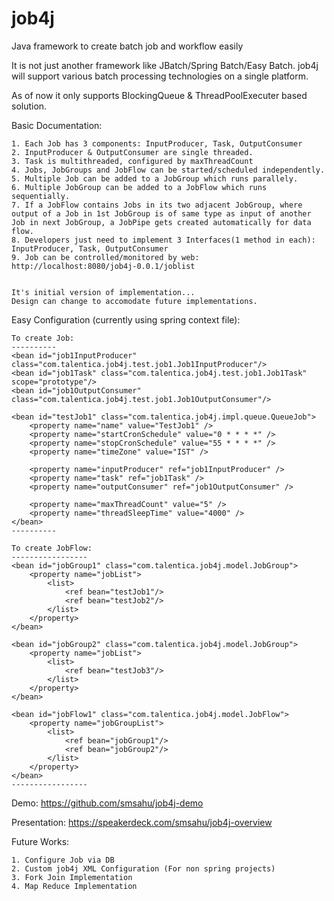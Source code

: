 job4j
=====

Java framework to create batch job and workflow easily 

It is not just another framework like JBatch/Spring Batch/Easy Batch. 
job4j will support various batch processing technologies on a single platform.

As of now it only supports BlockingQueue & ThreadPoolExecuter based solution.

Basic Documentation:

	1. Each Job has 3 components: InputProducer, Task, OutputConsumer
	2. InputProducer & OutputConsumer are single threaded.
	3. Task is multithreaded, configured by maxThreadCount
	4. Jobs, JobGroups and JobFlow can be started/scheduled independently.
	5. Multiple Job can be added to a JobGroup which runs parallely.
	6. Multiple JobGroup can be added to a JobFlow which runs sequentially.
	7. If a JobFlow contains Jobs in its two adjacent JobGroup, where output of a Job in 1st JobGroup is of same type as input of another Job in next JobGroup, a JobPipe gets created automatically for data flow.  
	8. Developers just need to implement 3 Interfaces(1 method in each): InputProducer, Task, OutputConsumer
	9. Job can be controlled/monitored by web: http://localhost:8080/job4j-0.0.1/joblist

	
	It's initial version of implementation...
	Design can change to accomodate future implementations.

Easy Configuration (currently using spring context file):

	To create Job:
	----------
    <bean id="job1InputProducer" class="com.talentica.job4j.test.job1.Job1InputProducer"/>
    <bean id="job1Task" class="com.talentica.job4j.test.job1.Job1Task" scope="prototype"/>
    <bean id="job1OutputConsumer" class="com.talentica.job4j.test.job1.Job1OutputConsumer"/> 
 	
  	<bean id="testJob1" class="com.talentica.job4j.impl.queue.QueueJob">
	  	<property name="name" value="TestJob1" />
		<property name="startCronSchedule" value="0 * * * *" />
		<property name="stopCronSchedule" value="55 * * * *" />				
		<property name="timeZone" value="IST" />
		
  		<property name="inputProducer" ref="job1InputProducer" />		
	  	<property name="task" ref="job1Task" />
		<property name="outputConsumer" ref="job1OutputConsumer" />	
		
	  	<property name="maxThreadCount" value="5" />
  		<property name="threadSleepTime" value="4000" />
	</bean>
	----------
	
	To create JobFlow:
	-----------------
	<bean id="jobGroup1" class="com.talentica.job4j.model.JobGroup">
		<property name="jobList">
			<list>
				<ref bean="testJob1"/>
				<ref bean="testJob2"/>
			</list>
		</property>
	</bean>
	
	<bean id="jobGroup2" class="com.talentica.job4j.model.JobGroup">
		<property name="jobList">
			<list>
				<ref bean="testJob3"/>
			</list>
		</property>
	</bean>
	
	<bean id="jobFlow1" class="com.talentica.job4j.model.JobFlow">
		<property name="jobGroupList">
			<list>
				<ref bean="jobGroup1"/>
				<ref bean="jobGroup2"/>
			</list>
		</property>
	</bean>
	-----------------
	
Demo:
	https://github.com/smsahu/job4j-demo
	
Presentation:
	https://speakerdeck.com/smsahu/job4j-overview
		
Future Works:

	1. Configure Job via DB
	2. Custom job4j XML Configuration (For non spring projects)
	3. Fork Join Implementation
	4. Map Reduce Implementation
